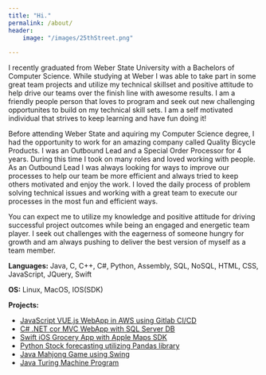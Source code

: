 ```yaml
---
title: "Hi."
permalink: /about/
header:
    image: "/images/25thStreet.png"
    
---
```

I recently graduated from Weber State University with a Bachelors of Computer Science.
While studying at Weber I was able to take part in some great team projects and utilize my technical skillset and positive attitude
to help drive our teams over the finish line with awesome results.  I am a friendly people person that loves to program and
seek out new challenging opportunites to build on my technical skill sets.  I am a self motivated individual that strives to keep learning
and have fun doing it!

Before attending Weber State and aquiring my Computer Science degree, I had the opportunity to work for an amazing company
called Quality Bicycle Products.  I was an Outbound Lead and a Special Order Processor for 4 years.  During this time I took on many
roles and loved working with people.  As an Outbound Lead I was always looking for ways to improve our processes to help
our team be more efficient and always tried to keep others motivated and enjoy the work.
I loved the daily process of problem solving technical issues and working with a great team
to execute our processes in the most fun and efficient ways.

You can expect me to utilize my knowledge and positive attitude for driving successful project outcomes while being an
engaged and energetic team player. I seek out challenges with the eagerness of someone hungry for growth and am always
pushing to deliver the best version of myself as a team member.


**Languages:**  Java, C, C++, C#, Python, Assembly, SQL, NoSQL, HTML, CSS, JavaScript, JQuery, Swift

**OS:**  Linux, MacOS, IOS(SDK)

**Projects:**
* [JavaScript VUE.js WebApp in AWS using Gitlab CI/CD]("https://github.com/GeoProth/OffSocial")
* [C# .NET cor MVC WebApp with SQL Server DB]("https://github.com/GeoProth/CS4790-TeamProject")
* [Swift iOS Grocery App with Apple Maps SDK]("https://github.com/GeoProth/Grocery/tree/master")
* [Python Stock forecasting utilizing Pandas library]("https://github.com/GeoProth/stock-predict")
* [Java Mahjong Game using Swing]("https://github.com/GeoProth/MahJong2")
* [Java Turing Machine Program]("https://github.com/GeoProth/TuringMachine")

